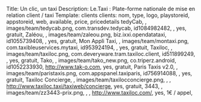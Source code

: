 Title: Un clic, un taxi
Description: Le.Taxi : Plate-forme nationale de mise en relation client / taxi
Template: clients
clients: nom, type, logo, playstoreid, appstoreid, web, available, price, pricedetails
     tedyCab, , images/team/tedycab.png, com.transdev.tedycab, id1084982482, , yes, gratuit,
     Zaléou, , images/team/zaleou.png, biz.ixxi.opendatataxi, id1055739408, , yes, gratuit,
     Mon Appli Taxi, , images/team/montaxi.png, com.taxibleuservices.mytaxi, id953924194, , yes, gratuit,
     Taxiloc, , images/team/taxiloc.png, com.deveryware.tram.taxiloc.client, id511899249, , yes, gratuit,
     Tako, , images/team/tako_new.png, co.triperz.android, id1052233930, http://www.tak-o.com, yes, gratuit,
     Paris Taxis v2.0, , images/team/paristaxis.png, com.appspanel.taxiparis, id756914088, , yes, gratuit,
     Taxiloc Concierge, , images/team/taxilocconcierge.png, , , http://www.taxiloc.taxi/taxiweb/concierge, yes, gratuit,
     3443, , images/team/zz3443-prix.png, , , http://www.taxiloc.com/, yes, 1€ / appel,